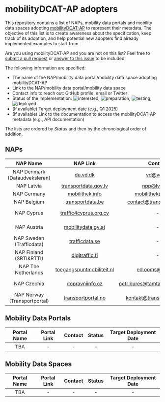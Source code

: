 # mobilityDCAT-AP adopters

This repository contains a list of NAPs, mobility data portals and mobility data spaces adopting [mobilityDCAT-AP](https://w3id.org/mobilitydcat-ap/releases/) to represent their metadata. The objective of this list is to create awareness about the specification, keep track of its adoption, and help potential new adopters find already implemented examples to start from.

Are you using mobilityDCAT-AP and you are not on this list? Feel free to [submit a pull request](https://docs.github.com/en/pull-requests/collaborating-with-pull-requests/proposing-changes-to-your-work-with-pull-requests/creating-a-pull-request-from-a-fork) or [answer to this issue](https://github.com/mobilityDCAT-AP/adopters/issues/1) to be included!

The following information are specified:
- The name of the NAP/mobility data portal/mobility data space adopting mobilityDCAT-AP
- Link to the NAP/mobility data portal/mobility data space
- Contact info to reach out: GitHub profile, email or Twitter
- Status of the implementation: ![interested](https://img.shields.io/badge/-interested-blue?style=flat), ![preparation](https://img.shields.io/badge/-preparation-orange?style=flat), ![testing](https://img.shields.io/badge/-testing-yellow?style=flat), ![deployed](https://img.shields.io/badge/-deployed-green?style=flat)
- (If available) Target deployment date (e.g., Q1 2025)
- (If available) Link to the documentation to access the mobilityDCAT-AP metadata (e.g., API documentation)

<!-- If you are implementing [mobilityDCAT-AP](https://w3id.org/mobilitydcat-ap/releases/) read also our [guidelines](https://github.com/mobilityDCAT-AP/mobilityDCAT-AP/wiki). -->

The lists are ordered by _Status_ and then by the chronological order of addition.

## NAPs

| NAP Name | NAP Link | Contact | Status | Docs |
| :------------: | :------------------: | :------------------: | :------: | :------------------: |
| NAP Denmark <br>(Dataudveksleren) |	[du.vd.dk](https://du.vd.dk) | vd@vd.dk | ![deployed](https://img.shields.io/badge/-deployed-green?style=flat) |	[Link](./docs/NAP-Denmark.md) |
| NAP Latvia | [transportdata.gov.lv](https://transportdata.gov.lv)	 | npp@lvceli.lv | ![deployed](https://img.shields.io/badge/-deployed-green?style=flat) | [Link](./docs/NAP-Latvia.md) |
| NAP Germany	| [mobilithek.info](https://www.mobilithek.info)	| mobilithek@bast.de | ![deployed](https://img.shields.io/badge/-deployed-green?style=flat)| [Link](./docs/NAP-Germany.md) |
| NAP Belgium	| [transportdata.be](https://www.transportdata.be)	| contact@transportdata.be |	![deployed](https://img.shields.io/badge/-deployed-green?style=flat) | [Link](./docs/NAP-Belgium.md) |
| NAP Cyprus | [traffic4cyprus.org.cy](https://www.traffic4cyprus.org.cy/) | - | ![testing](https://img.shields.io/badge/-testing-yellow?style=flat)	| Q4 2024 |
| NAP Austria	| [mobilitydata.gv.at](https://mobilitydata.gv.at) | - | ![deployed](https://img.shields.io/badge/-testing-yellow?style=flat) |	Q1 2025 |
| NAP Sweden <br>(Trafficdata) | [trafficdata.se](https://trafficdata.se/) | - | ![preparation](https://img.shields.io/badge/-preparation-orange?style=flat) |	Q4 2024 |
| NAP Finland <br>(SRTI&RTTI)	| [digitraffic.fi](https://www.digitraffic.fi/en/) | - | ![preparation](https://img.shields.io/badge/-preparation-orange?style=flat) |	Q4 2024 |
| NAP The Netherlands | [toegangspuntmobiliteit.nl](https://toegangspuntmobiliteit.nl) | ed.ooms@ndw.nu | ![testing](https://img.shields.io/badge/-testing-yellow?style=flat)| Q1 2025 |
| NAP Czechia	| [dopravniinfo.cz](https://registr.dopravniinfo.cz/en/)	| petr.bures@tamtamresearch.com | ![interested](https://img.shields.io/badge/-interested-blue?style=flat) | - |
| NAP Norway <br>(Transportportal)	| [transportportal.no](https://transportportal.no)	| kontakt@transportportal.no	| ![preparation](https://img.shields.io/badge/-interested-blue?style=flat)	| - |

## Mobility Data Portals

| Portal Name | Portal Link | Contact | Status | Target Deployment Date |
| :------------: | :------------------: | :------------------: | :------: | :------------------: |
| TBA |  - | - | - | - |

## Mobility Data Spaces

| Portal Name | Portal Link | Contact | Status | Target Deployment Date |
| :------------: | :------------------: | :------------------: | :------: | :------------------: |
| TBA |  - | - | - | - |
